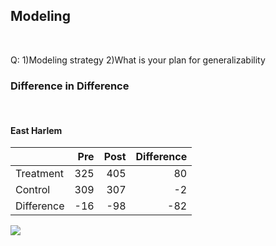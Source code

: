 ## Modeling

<br>

Q:
1)Modeling strategy 
2)What is your plan for generalizability




### Difference in Difference

<br>

#### East Harlem


|         | Pre   |  Post   |   Difference  |
|---------|------:|--------:|--------------:|
|Treatment|  325  |    405  |            	80|
|Control  |  309  |    307  |            -2 |
|Difference|	-16 |     -98 |            -82|


<img src="https://github.com/kateesutt/practicum-nycdot/blob/main/images/eh_diff.jpeg">
